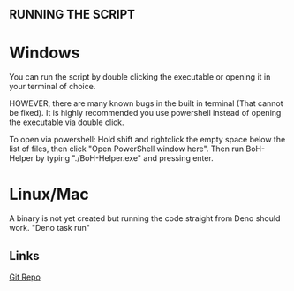 ## RUNNING THE SCRIPT

# Windows

You can run the script by double clicking the executable or opening it in your terminal of choice.

HOWEVER, there are many known bugs in the built in terminal (That cannot be fixed). It is highly recommended you use powershell instead of opening the executable via double click.

To open via powershell:
Hold shift and rightclick the empty space below the list of files, then click "Open PowerShell window here". Then run BoH-Helper by typing "./BoH-Helper.exe" and pressing enter.

# Linux/Mac

A binary is not yet created but running the code straight from Deno should work. "Deno task run"

## Links

[Git Repo](https://github.com/Coy-Allen/BoH-Helper)
